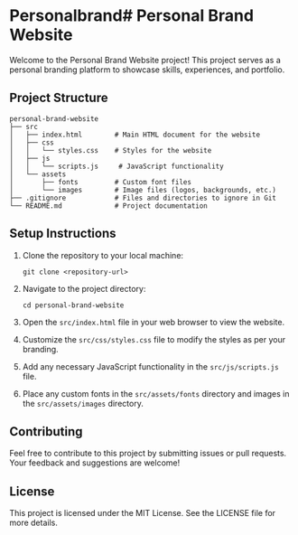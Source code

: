 # Personalbrand# Personal Brand Website

Welcome to the Personal Brand Website project! This project serves as a personal branding platform to showcase skills, experiences, and portfolio.

## Project Structure

```
personal-brand-website
├── src
│   ├── index.html        # Main HTML document for the website
│   ├── css
│   │   └── styles.css    # Styles for the website
│   ├── js
│   │   └── scripts.js     # JavaScript functionality
│   └── assets
│       ├── fonts         # Custom font files
│       └── images        # Image files (logos, backgrounds, etc.)
├── .gitignore            # Files and directories to ignore in Git
└── README.md             # Project documentation
```

## Setup Instructions

1. Clone the repository to your local machine:
   ```
   git clone <repository-url>
   ```

2. Navigate to the project directory:
   ```
   cd personal-brand-website
   ```

3. Open the `src/index.html` file in your web browser to view the website.

4. Customize the `src/css/styles.css` file to modify the styles as per your branding.

5. Add any necessary JavaScript functionality in the `src/js/scripts.js` file.

6. Place any custom fonts in the `src/assets/fonts` directory and images in the `src/assets/images` directory.

## Contributing

Feel free to contribute to this project by submitting issues or pull requests. Your feedback and suggestions are welcome!

## License

This project is licensed under the MIT License. See the LICENSE file for more details.